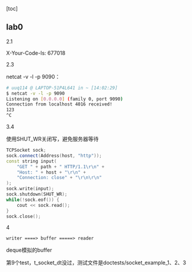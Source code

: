 [toc]

## lab0

2.1

X-Your-Code-Is: 677018



2.3

netcat -v -l -p 9090：

```bash
# uuq114 @ LAPTOP-51P4L641 in ~ [14:02:29]
$ netcat -v -l -p 9090
Listening on [0.0.0.0] (family 0, port 9090)
Connection from localhost 4016 received!
123
^C
```



3.4

使用SHUT_WR关闭写，避免服务器等待

```c++
TCPSocket sock;
sock.connect(Address(host, "http"));
const string input(
    "GET " + path + " HTTP/1.1\r\n" +
    "Host: " + host + "\r\n" +
    "Connection: close" + "\r\n\r\n"
);
sock.write(input);
sock.shutdown(SHUT_WR);
while(!sock.eof()) {
    cout << sock.read();
}
sock.close();
```



4

`writer ====> buffer =====> reader`

deque模拟的buffer

第9个test，t_socket_dt没过，测试文件是doctests/socket_example_1、2、3
